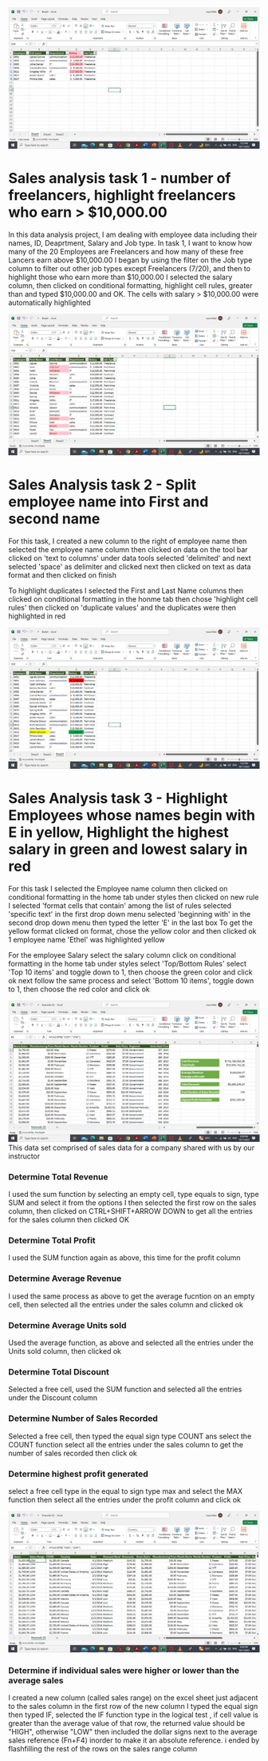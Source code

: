 ![](Employee_task_1.png) 
# Sales analysis task 1 - number of freelancers, highlight freelancers who earn > $10,000.00
In this data analysis project, I am dealing with employee data including their names, ID, Deaprtment, Salary and Job type.
In task 1, I want to know how many of the 20 Employees are Freelancers and how many of these free Lancers earn above $10,000.00
I began by using the filter on the Job type column to filter out other job types except Freelancers (7/20), and then to highlight those who earn more than $10,000.00
I selected the salary column, then clicked on conditional formatting, highlight cell rules, greater than and typed $10,000.00 and OK. The cells with salary > $10,000.00 were automatically highlighted


![](Employee_task_2.png)
# Sales Analysis task 2 - Split employee name into First and second name 
For this task, I 
created a new column to the right of employee name 
then selected the employee name column 
then clicked on data on the tool bar 
clicked on 'text to columns' under data tools 
selected 'delimited' and next 
selected 'space' as delimiter and clicked next 
then clicked on text as data format 
and then clicked on finish 

To highlight duplicates I selected the First and Last Name columns
then clicked on conditional formatting in the honme tab 
then chose 'highlight cell rules'
then clicked on 'duplicate values' 
and the duplicates were then highlighted in red 


![](Employee_task_3.png)
# Sales Analysis task 3 - Highlight Employees whose names begin with E in yellow, Highlight the highest salary in green and lowest salary in red 
For this task 
I selected the Employee name column 
then clicked on conditional formatting in the home tab under styles 
then clicked on new rule 
I selected 'format cells that contain' among the list of rules 
selected 'specific text' in the first drop down menu 
selected 'beginning with' in the second drop down menu 
then typed the letter 'E' in the last box 
To get the yellow format 
clicked on format, chose the yellow color and then clicked ok
1 employee name 'Ethel' was highlighted yellow 

For the employee Salary
select the salary column 
click on conditional formatting in the home tab under styles 
select 'Top/Bottom Rules'
select 'Top 10 items' and toggle down to 1, then choose the green color and click ok 
next follow the same process and select 'Bottom 10 items', toggle down to 1, then choose the red color and click ok



![](Financials_task_2.png)
This data set comprised of sales data for a company shared with us by our instructor 
### Determine Total Revenue 
I used the sum function by selecting an empty cell, type equals to sign, type SUM and select it from the options 
I then selected the first row on the sales column, then clicked on CTRL+SHIFT+ARROW DOWN to get all the entries for the sales column 
then clicked OK

### Determine Total Profit 
I used the SUM function again as above, this time for the profit column 

### Determine Average Revenue 
I used the same process as above to get the average fucntion on an empty cell, then selected all the entries under the sales column and clicked ok 

### Determine Average Units sold 
Used the average function, as above and selected all the entries under the Units sold column, then clicked ok 

### Determine Total Discount 
Selected a free cell, used the SUM function and selected all the entries under the Discount column 

### Determine Number of Sales Recorded 
Selected a free cell, then typed the equal sign
type COUNT ans select the COUNT function 
select all the entries under the sales column to get the number of sales recorded 
then click ok 

### Determine highest profit generated 
select a free cell 
type in the equal to sign 
type max and select the MAX function
then select all the entries under the profit column and click ok 


![](Financials_task_1.png)
### Determine if individual sales were higher or lower than the average sales 
I created a new column (called sales range) on the excel sheet just adjacent to the sales column 
in the first row of the new column I typed the equal sign 
then typed IF, selected the IF function 
type in the logical test , if cell value is greater than the average value of that row, the returned value should be "HIGH", otherwise "LOW"
then included the dollar signs next to the average sales reference (Fn+F4) inorder to make it an absolute reference.
i ended by flashfilling the rest of the rows on the sales range column 



